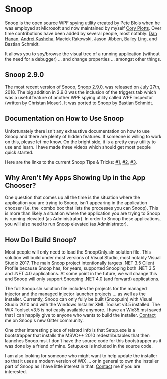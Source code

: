 <h1>Snoop</h1>

<p>Snoop is the open source WPF spying utility created by Pete Blois when he was employed at Microsoft and now maintained by myself <a href="http://www.cplotts.com">Cory Plotts</a>. Over time contributions have been added by several people, most notably: <a href="http://blogs.interknowlogy.com/author/danhanan/">Dan Hanan</a>, <a href="http://blog.yasiv.com/">Andrei Kashcha</a>, Maciek Rakowski, Jason Jibben, Bailey Ling, and Bastian Schmidt.</p>

<p>It allows you to spy/browse the visual tree of a running application (without the need for a debugger) ... and change properties ... amongst other things.</p>

<h2>Snoop 2.9.0</h2>

<p>The most recent version of Snoop, <a href="https://github.com/cplotts/snoopwpf/releases/tag/2.9.0">Snoop 2.9.0</a>, was released on July 27th, 2018. The big addition in 2.9.0 was the inclusion of the triggers tab which was a useful feature of another WPF spying utility called WPF Inspector (written by Christan Moser). It was ported to Snoop by Bastian Schmidt.</p>

<h2>Documentation on How to Use Snoop</h2>

<p>Unfortunately there isn't any exhaustive documentation on how to use Snoop and there are plenty of hidden features. If someone is willing to work on this, please let me know. On the bright side, it is a pretty easy utility to use and learn. I have made three videos which should get most people quick started.</p>

<p>Here are the links to the current Snoop Tips &amp; Tricks: <a href="http://www.cplotts.com/2011/02/10/snoop-tips-tricks-1-ctrl-shift-mouse-over/">#1</a>, <a href="http://www.cplotts.com/2011/02/14/snoop-tips-tricks-2-snooping-transient-visuals/">#2</a>, <a href="http://www.cplotts.com/2012/05/31/snoop-tips-tricks-3-the-crosshairs/">#3</a>.</p>

<h2>Why Aren't My Apps Showing Up in the App Chooser?</h2>

<p>One question that comes up all the time is the situation where the application you are trying to Snoop, isn't appearing in the application chooser (i.e. the&#160; combo box that lists the processes you can Snoop). This is more than likely a situation where the application you are trying to Snoop is running elevated (as Administrator). In order to Snoop these applications, you will also need to run Snoop elevated (as Administrator).</p>

<h2>How Do I Build Snoop?</h2>

<p>Most people will only need to load the SnoopOnly.sln solution file. This solution will build under most versions of Visual Studio, most notably Visual Studio 2017. The main Snoop project intentionally targets .NET 3.5 Client Profile because Snoop has, for years, supported Snooping both .NET 3.5 and .NET 4.0 applications. At some point in the future, we will change this and Snoop will only support Snooping .NET 4.0 (and forward) applications.</p>

<p>The full Snoop.sln solution file includes the projects for the managed injector and the managed injector launcher projects ... as well as the installer. Currently, Snoop can only fully be built (Snoop.sln) with Visual Studio 2010 and with the Windows Installer XML Toolset v3.5 installed. The WiX Toolset v3.5 is not easily available anymore. I have an Wix35.msi saved that I can happily give to anyone who wants to build the installer. <a href="https://gitter.im/snoopwpf/Lobby">Contact</a> me on Snoop's new Gitter community.</p>

<p>One other interesting piece of related info is that Setup.exe is a bootstrapper that installs the MSVC++ 2010 redestributables that then launches Snoop.msi. I don't have the source code for this bootstrapper as it was done by a friend of mine. Setup.exe is included in the source code.</p>

<p>I am also looking for someone who might want to help update the installer so that it uses a modern version of WiX ... or in general to own the installer part of Snoop as I have little interest in that. <a href="https://gitter.im/snoopwpf/Lobby">Contact</a> me if you are interested.</p>